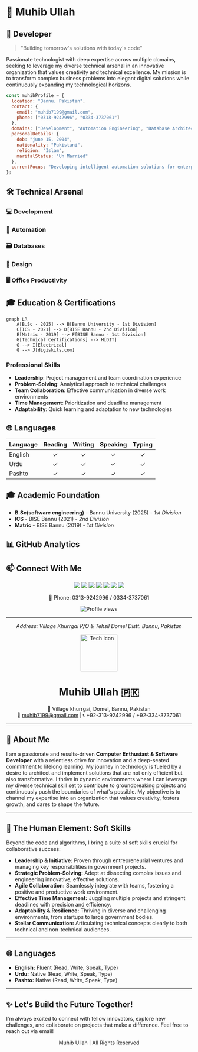 # 🚀 Muhib Ullah


## 💫 Developer

> "Building tomorrow's solutions with today's code"

Passionate technologist with deep expertise across multiple domains, seeking to leverage my diverse technical arsenal in an innovative organization that values creativity and technical excellence. My mission is to transform complex business problems into elegant digital solutions while continuously expanding my technological horizons.

```javascript
const muhibProfile = {
  location: "Bannu, Pakistan",
  contact: {
    email: "muhib7199@gmail.com",
    phone: ["0313-9242996", "0334-3737061"]
  },
  domains: ["Development", "Automation Engineering", "Database Architecture", "UX Design"],
  personalDetails: {
    dob: "june 15, 2004",
    nationality: "Pakistani",
    religion: "Islam",
    maritalStatus: "Un Married"
  },
  currentFocus: "Developing intelligent automation solutions for enterprise workflows"
};
```


## 🛠️ Technical Arsenal

### 💻 Development

### 🤖 Automation

### 🗃️ Databases

### 🎨 Design

### 🖥️ Office Productivity

## 🎓 Education \& Certifications

```mermaid
graph LR
    A[B.Sc - 2025] --> B[Bannu University - 1st Division]
    C[ICS - 2021] --> D[BISE Bannu - 2nd Division]
    E[Matric - 2019] --> F[BISE Bannu - 1st Division]
    G[Technical Certifications] --> H[DIT]
    G --> I[Electrical]
    G --> J[digiskils.com]
```



### Professional Skills

- **Leadership**: Project management and team coordination experience
- **Problem-Solving**: Analytical approach to technical challenges
- **Team Collaboration**: Effective communication in diverse work environments
- **Time Management**: Prioritization and deadline management
- **Adaptability**: Quick learning and adaptation to new technologies


## 🌐 Languages

| Language | Reading | Writing | Speaking | Typing |
| :-- | :--: | :--: | :--: | :--: |
| English | ✓ | ✓ | ✓ | ✓ |
| Urdu | ✓ | ✓ | ✓ | ✓ |
| Pashto | ✓ | ✓ | ✓ | ✓ |

## 🎓 Academic Foundation

*   **B.Sc(software engineering)** - Bannu University (2025) - *1st Division*
*   **ICS** - BISE Bannu (2021) - *2nd Division*
*   **Matric** - BISE Bannu (2019) - *1st Division*

## 📊 GitHub Analytics

## 📫 Connect With Me


<div align="center">
    <div>
        <a href="mailto:muhib7196@gmail.com"><img src="https://img.shields.io/badge/-Email%20Me-D14836?style=for-the-badge&logo=gmail&logoColor=white"/></a>
        <a href="https://github.com/muhibkhan123"><img src="https://img.shields.io/badge/-GitHub-181717?style=for-the-badge&logo=github&logoColor=white"/></a>
        <a href="https://www.linkedin.com/in/muhib-ullah-62663723b/"><img src="https://img.shields.io/badge/-LinkedIn-0077B5?style=for-the-badge&logo=linkedin&logoColor=white"/></a>
        <a href="https://www.instagram.com/itx______muhibullah/"><img src="https://img.shields.io/badge/-Instagram-E4405F?style=for-the-badge&logo=instagram&logoColor=white"/></a>
        <a href="https://www.facebook.com/Muhibedtix"><img src="https://img.shields.io/badge/-Facebook-1877F2?style=for-the-badge&logo=facebook&logoColor=white"/></a>
        <a href="https://www.tiktok.com/@muhib__afghani"><img src="https://img.shields.io/badge/-TikTok-000000?style=for-the-badge&logo=tiktok&logoColor=white"/></a>
        <a href="https://www.youtube.com/@muhibedtix3370"><img src="https://img.shields.io/badge/-YouTube-FF0000?style=for-the-badge&logo=youtube&logoColor=white"/></a>
    </div>
    
</div>
<p align="center">
  📱 Phone: 0313-9242996 / 0334-3737061
</p>
<p align="center">
  <img src="https://komarev.com/ghpvc/?username=muhibkhan123&color=blueviolet&style=flat-square&label=Profile+Views" alt="Profile views"/>
</p>

---

<p align="center">
  <i>Address: Village Khurrgai P/O & Tehsil Domel Distt. Bannu, Pakistan</i>
</p>


<div align="center">
  <img src="https://raw.githubusercontent.com/FortAwesome/Font-Awesome/6.x/svgs/solid/microchip.svg" width="100" alt="Tech Icon">
  <h1>Muhib Ullah 🇵🇰</h1>
 
  <p>
    📍 Village khurrgai, Domel, Bannu, Pakistan <br />
    📧 <a href="mailto:muhib7199@gmail.com">muhib7199@gmail.com</a> | 📞 +92-313-9242996 / +92-334-3737061
  </p>
</div>

---

## 🚀 About Me

I am a passionate and results-driven **Computer Enthusiast & Software Developer** with a relentless drive for innovation and a deep-seated commitment to lifelong learning. My journey in technology is fueled by a desire to architect and implement solutions that are not only efficient but also transformative. I thrive in dynamic environments where I can leverage my diverse technical skill set to contribute to groundbreaking projects and continuously push the boundaries of what's possible. My objective is to channel my expertise into an organization that values creativity, fosters growth, and dares to shape the future.

---

## 🤝 The Human Element: Soft Skills

Beyond the code and algorithms, I bring a suite of soft skills crucial for collaborative success:

*   **Leadership & Initiative:** Proven through entrepreneurial ventures and managing key responsibilities in government projects.
*   **Strategic Problem-Solving:** Adept at dissecting complex issues and engineering innovative, effective solutions.
*   **Agile Collaboration:** Seamlessly integrate with teams, fostering a positive and productive work environment.
*   **Effective Time Management:** Juggling multiple projects and stringent deadlines with precision and efficiency.
*   **Adaptability & Resilience:** Thriving in diverse and challenging environments, from startups to large government bodies.
*   **Stellar Communication:** Articulating technical concepts clearly to both technical and non-technical audiences.

---
## 🌐 Languages

*   **English:** Fluent (Read, Write, Speak, Type)
*   **Urdu:** Native (Read, Write, Speak, Type)
*   **Pashto:** Native (Read, Write, Speak, Type)

---

## ✨ Let's Build the Future Together!

I'm always excited to connect with fellow innovators, explore new challenges, and collaborate on projects that make a difference. Feel free to reach out via email!

<div align="center">
  <p>
     Muhib Ullah | All Rights Reserved
  </p>
</div>
